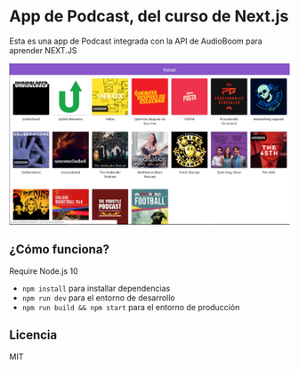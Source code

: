 # App de Podcast, del curso de Next.js

Esta es una app de Podcast integrada con la API de AudioBoom
para aprender NEXT.JS

![Captuda de la App](./.readme-static/captura.png)

## ¿Cómo funciona?

Require Node.js 10

* `npm install` para installar dependencias
* `npm run dev` para el entorno de desarrollo
* `npm run build && npm start` para el entorno de producción

## Licencia

MIT